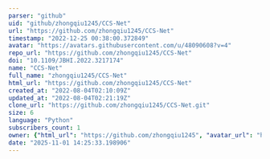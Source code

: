 ```yaml
---
parser: "github"
uid: "github/zhongqiu1245/CCS-Net"
url: "https://github.com/zhongqiu1245/CCS-Net"
timestamp: "2022-12-25 00:38:00.372849"
avatar: "https://avatars.githubusercontent.com/u/48090608?v=4"
repo_url: "https://github.com/zhongqiu1245/CCS-Net"
doi: "10.1109/JBHI.2022.3217174"
name: "CCS-Net"
full_name: "zhongqiu1245/CCS-Net"
html_url: "https://github.com/zhongqiu1245/CCS-Net"
created_at: "2022-08-04T02:10:09Z"
updated_at: "2022-08-04T02:21:19Z"
clone_url: "https://github.com/zhongqiu1245/CCS-Net.git"
size: 6
language: "Python"
subscribers_count: 1
owner: {"html_url": "https://github.com/zhongqiu1245", "avatar_url": "https://avatars.githubusercontent.com/u/48090608?v=4", "login": "zhongqiu1245", "type": "User"}
date: "2025-11-01 14:25:33.198906"
---
```

